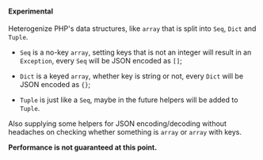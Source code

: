 #### Experimental

Heterogenize PHP's data structures, like `array` that is split into `Seq`, `Dict` and `Tuple`.

- `Seq` is a no-key `array`, setting keys that is not an integer will result in an `Exception`, every `Seq` will be JSON encoded as `[]`;

- `Dict` is a keyed `array`, whether key is string or not, every `Dict` will be JSON encoded as `{}`;

- `Tuple` is just like a `Seq`, maybe in the future helpers will be added to `Tuple`.

Also supplying some helpers for JSON encoding/decoding without headaches on checking whether 
something is `array` or `array` with keys.

__Performance is not guaranteed at this point.__